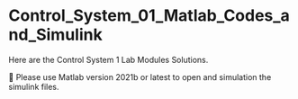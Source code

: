 # Control_System_01_Matlab_Codes_and_Simulink
Here are the Control System 1 Lab Modules Solutions.

🔴 Please use Matlab version 2021b or latest to open and simulation the simulink files.
